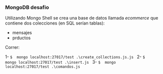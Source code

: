 ### MongoDB desafio

Utilizando Mongo Shell se crea una base de datos llamada _ecommerce_ que contiene dos colecciones (en SQL serían tablas):

- mensajes 
- prductos

Correr: 

1- ``$  mongo localhost:27017/test .\create_collections.js.js `` 
2- ``$  mongo localhost:27017/test .\insert.js `` 
3- ``$  mongo localhost:27017/test .\comandos.js `` 

